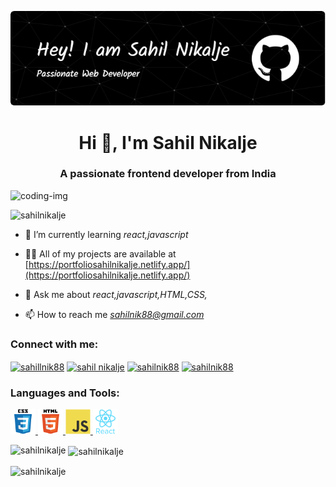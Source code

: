 ![MasterHead](./github-header-image.png)

<h1 align="center">Hi 👋, I'm Sahil Nikalje</h1>
<h3 align="center">A passionate frontend developer from India</h3>
<img aligh="center" width="400" src="https://cdn.dribbble.com/users/1162077/screenshots/3848914/programmer.gif" alt="coding-img"/>
<p align="left"> <img src="https://komarev.com/ghpvc/?username=sahilnikalje&label=Profile%20views&color=0e75b6&style=flat" alt="sahilnikalje" /> </p>

- 🌱 I’m currently learning *react,javascript*

- 👨‍💻 All of my projects are available at [https://portfoliosahilnikalje.netlify.app/](https://portfoliosahilnikalje.netlify.app/)

- 💬 Ask me about *react,javascript,HTML,CSS,*

- 📫 How to reach me *sahilnik88@gmail.com*

<h3 align="left">Connect with me:</h3>
<p align="left">
<a href="https://twitter.com/sahillnik88" target="blank"><img align="center" src="https://raw.githubusercontent.com/rahuldkjain/github-profile-readme-generator/master/src/images/icons/Social/twitter.svg" alt="sahillnik88" height="30" width="40" /></a>
<a href="https://linkedin.com/in/sahil nikalje" target="blank"><img align="center" src="https://raw.githubusercontent.com/rahuldkjain/github-profile-readme-generator/master/src/images/icons/Social/linked-in-alt.svg" alt="sahil nikalje" height="30" width="40" /></a>
<a href="https://instagram.com/sahilnik88" target="blank"><img align="center" src="https://raw.githubusercontent.com/rahuldkjain/github-profile-readme-generator/master/src/images/icons/Social/instagram.svg" alt="sahilnik88" height="30" width="40" /></a>
<a href="https://www.leetcode.com/sahilnik88" target="blank"><img align="center" src="https://raw.githubusercontent.com/rahuldkjain/github-profile-readme-generator/master/src/images/icons/Social/leet-code.svg" alt="sahilnik88" height="30" width="40" /></a>
</p>

<h3 align="left">Languages and Tools:</h3>
<p align="left"> <a href="https://www.w3schools.com/css/" target="_blank" rel="noreferrer"> <img src="https://raw.githubusercontent.com/devicons/devicon/master/icons/css3/css3-original-wordmark.svg" alt="css3" width="40" height="40"/> </a> <a href="https://www.w3.org/html/" target="_blank" rel="noreferrer"> <img src="https://raw.githubusercontent.com/devicons/devicon/master/icons/html5/html5-original-wordmark.svg" alt="html5" width="40" height="40"/> </a> <a href="https://developer.mozilla.org/en-US/docs/Web/JavaScript" target="_blank" rel="noreferrer"> <img src="https://raw.githubusercontent.com/devicons/devicon/master/icons/javascript/javascript-original.svg" alt="javascript" width="40" height="40"/> </a> <a href="https://reactjs.org/" target="_blank" rel="noreferrer"> <img src="https://raw.githubusercontent.com/devicons/devicon/master/icons/react/react-original-wordmark.svg" alt="react" width="40" height="40"/> </a> </p>

<p><img align="left" src="https://github-readme-stats.vercel.app/api/top-langs?username=sahilnikalje&show_icons=true&locale=en&layout=compact" alt="sahilnikalje" /></p>

<p>&nbsp;<img align="center" src="https://github-readme-stats.vercel.app/api?username=sahilnikalje&show_icons=true&locale=en" alt="sahilnikalje" /></p>

<p><img align="center" src="https://github-readme-streak-stats.herokuapp.com/?user=sahilnikalje&" alt="sahilnikalje" /></p>